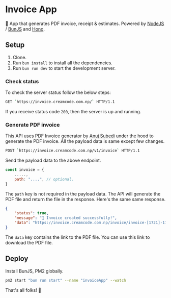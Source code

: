 # Invoice App

🚀 App that generates PDF invoice, receipt & estimates. Powered by [NodeJS](https://nodejs.org/) / [BunJS](https://bun.sh/) and [Hono](https://hono.dev/).

## Setup

1. Clone.
2. Run `bun install` to install all the dependencies.
3. Run `bun run dev` to start the development server.

### Check status

To check the server status follow the below steps:

```sh
GET `https://invoice.creamcode.com.np/` HTTP/1.1
```

If you receive status code `200`, then the server is up and running.

### Generate PDF invoice

This API uses PDF Invoice generator by [Anuj Subedi](https://github.com/h1dd3nsn1p3r/pdf-invoice) under the hood to generate the PDF invoice. All the payload data is same except few changes.

```sh
POST `https://invoice.creamcode.com.np/v1/invoice` HTTP/1.1
```

Send the payload data to the above endpoint.

```js
const invoice = {
	.....,
	path: "....", // optional.
}
```

The `path` key is not required in the payload data. The API will generate the PDF file and return the file in the response. Here's the same same response.

```json
{
	"status": true,
	"message": "🎉 Invoice created successfully!",
	"data": "https://invoice.creamcode.com.np/invoice/invoice-[1721]-1705093211407.pdf",
}
```

The `data` key contains the link to the PDF file. You can use this link to download the PDF file.

## Deploy

Install BunJS, PM2 globally.

```sh
pm2 start "bun run start" --name "invoiceApp" --watch
```

That's all folks! 🚀







